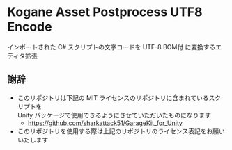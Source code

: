 # Kogane Asset Postprocess UTF8 Encode

インポートされた C# スクリプトの文字コードを UTF-8 BOM付 に変換するエディタ拡張

## 謝辞

* このリポジトリは下記の MIT ライセンスのリポジトリに含まれているスクリプトを  
  Unity パッケージで使用できるようにさせていただいたものになります
    * https://github.com/sharkattack51/GarageKit_for_Unity
* このリポジトリを使用する際は上記のリポジトリのライセンス表記をお願いいたします  
